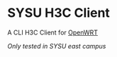# SYSU H3C Client

A CLI H3C Client for [OpenWRT](http://openwrt.org)

*Only tested in SYSU east campus*
